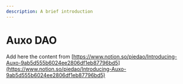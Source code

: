 ```yaml
---
description: A brief introduction
---
```


# Auxo DAO

Add here the content from [https://www.notion.so/piedao/Introducing-Auxo-9ab5d555b6024ee2806df1eb87796bd5](https://www.notion.so/piedao/Introducing-Auxo-9ab5d555b6024ee2806df1eb87796bd5)
